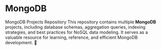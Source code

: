 # MongoDB
MongoDB Projects Repository    This repository contains multiple **MongoDB** projects, including database schemas, aggregation queries, indexing strategies, and best practices for NoSQL data modeling. It serves as a valuable resource for learning, reference, and efficient MongoDB development. 🚀
